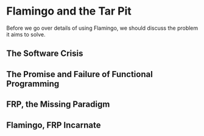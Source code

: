 # Flamingo and the Tar Pit

Before we go over details of using Flamingo, we should discuss the problem
it aims to solve.

## The Software Crisis

## The Promise and Failure of Functional Programming

## FRP, the Missing Paradigm

## Flamingo, FRP Incarnate
